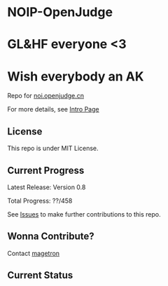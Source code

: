 # NOIP-OpenJudge

GL&HF everyone <3
====================
Wish everybody an AK
====================

Repo for [noi.openjudge.cn](http://noi.openjudge.cn/)

For more details, see [Intro Page](http://magetron.github.io/NOIP-openjudge/)

## License

This repo is under MIT License.

## Current Progress

Latest Release: Version 0.8

Total Progress: ??/458 

See [Issues](https://github.com/magetron/NOIP-openjudge/issues) to make further contributions to this repo.

## Wonna Contribute?

Contact [magetron](http://scr.im/patrickw)

## Current Status

